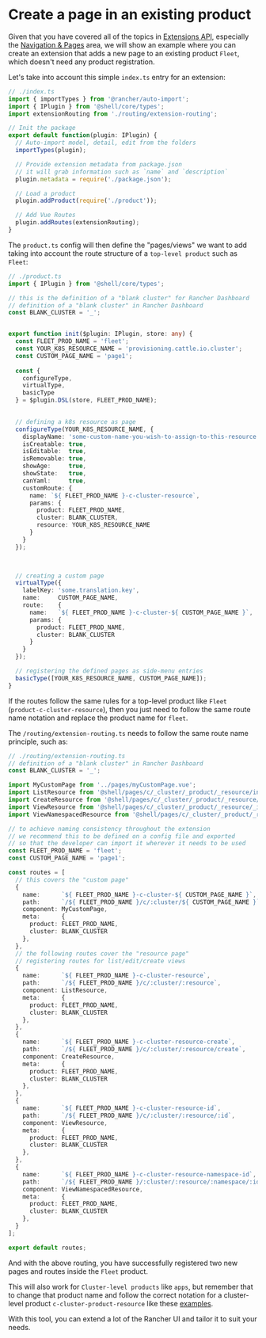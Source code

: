 # Create a page in an existing product

Given that you have covered all of the topics in [Extensions API](../api/overview.md), especially the [Navigation & Pages](../api/nav/products.md) area, we will show an example where you can create an extension that adds a new page to an existing product `Fleet`, which doesn't need any product registration.

Let's take into account this simple `index.ts` entry for an extension:

```ts
// ./index.ts
import { importTypes } from '@rancher/auto-import';
import { IPlugin } from '@shell/core/types';
import extensionRouting from './routing/extension-routing';

// Init the package
export default function(plugin: IPlugin) {
  // Auto-import model, detail, edit from the folders
  importTypes(plugin);

  // Provide extension metadata from package.json
  // it will grab information such as `name` and `description`
  plugin.metadata = require('./package.json');

  // Load a product
  plugin.addProduct(require('./product'));

  // Add Vue Routes
  plugin.addRoutes(extensionRouting);
}
```

The `product.ts` config will then define the "pages/views" we want to add taking into account the route structure of a `top-level product` such as `Fleet`:

```ts
// ./product.ts
import { IPlugin } from '@shell/core/types';

// this is the definition of a "blank cluster" for Rancher Dashboard
// definition of a "blank cluster" in Rancher Dashboard
const BLANK_CLUSTER = '_';


export function init($plugin: IPlugin, store: any) {
  const FLEET_PROD_NAME = 'fleet';
  const YOUR_K8S_RESOURCE_NAME = 'provisioning.cattle.io.cluster';
  const CUSTOM_PAGE_NAME = 'page1';
  
  const { 
    configureType,
    virtualType,
    basicType
  } = $plugin.DSL(store, FLEET_PROD_NAME);

  
  // defining a k8s resource as page
  configureType(YOUR_K8S_RESOURCE_NAME, {
    displayName: 'some-custom-name-you-wish-to-assign-to-this-resource',
    isCreatable: true,
    isEditable:  true,
    isRemovable: true,
    showAge:     true,
    showState:   true,
    canYaml:     true,
    customRoute: {
      name: `${ FLEET_PROD_NAME }-c-cluster-resource`,
      params: {
        product: FLEET_PROD_NAME,
        cluster: BLANK_CLUSTER,
        resource: YOUR_K8S_RESOURCE_NAME
      }
    }
  });

  

  // creating a custom page
  virtualType({
    labelKey: 'some.translation.key',
    name:     CUSTOM_PAGE_NAME,
    route:    {
      name:   `${ FLEET_PROD_NAME }-c-cluster-${ CUSTOM_PAGE_NAME }`,
      params: {
        product: FLEET_PROD_NAME,
        cluster: BLANK_CLUSTER
      }
    }
  });

  // registering the defined pages as side-menu entries
  basicType([YOUR_K8S_RESOURCE_NAME, CUSTOM_PAGE_NAME]);
}
```

If the routes follow the same rules for a top-level product like `Fleet` (`product-c-cluster-resource`), then you just need to follow the same route name notation and replace the product name for `fleet`.

The `/routing/extension-routing.ts` needs to follow the same route name principle, such as:

```ts
// ./routing/extension-routing.ts
// definition of a "blank cluster" in Rancher Dashboard
const BLANK_CLUSTER = '_';

import MyCustomPage from '../pages/myCustomPage.vue';
import ListResource from '@shell/pages/c/_cluster/_product/_resource/index.vue';
import CreateResource from '@shell/pages/c/_cluster/_product/_resource/create.vue';
import ViewResource from '@shell/pages/c/_cluster/_product/_resource/_id.vue';
import ViewNamespacedResource from '@shell/pages/c/_cluster/_product/_resource/_namespace/_id.vue';

// to achieve naming consistency throughout the extension
// we recommend this to be defined on a config file and exported
// so that the developer can import it wherever it needs to be used
const FLEET_PROD_NAME = 'fleet';
const CUSTOM_PAGE_NAME = 'page1';

const routes = [
  // this covers the "custom page"
  {
    name:      `${ FLEET_PROD_NAME }-c-cluster-${ CUSTOM_PAGE_NAME }`,
    path:      `/${ FLEET_PROD_NAME }/c/:cluster/${ CUSTOM_PAGE_NAME }`,
    component: MyCustomPage,
    meta:      {
      product: FLEET_PROD_NAME,
      cluster: BLANK_CLUSTER
    },
  },
  // the following routes cover the "resource page"
  // registering routes for list/edit/create views
  {
    name:      `${ FLEET_PROD_NAME }-c-cluster-resource`,
    path:      `/${ FLEET_PROD_NAME }/c/:cluster/:resource`,
    component: ListResource,
    meta:      {
      product: FLEET_PROD_NAME,
      cluster: BLANK_CLUSTER
    },
  },
  {
    name:      `${ FLEET_PROD_NAME }-c-cluster-resource-create`,
    path:      `/${ FLEET_PROD_NAME }/c/:cluster/:resource/create`,
    component: CreateResource,
    meta:      {
      product: FLEET_PROD_NAME,
      cluster: BLANK_CLUSTER
    },
  },
  {
    name:      `${ FLEET_PROD_NAME }-c-cluster-resource-id`,
    path:      `/${ FLEET_PROD_NAME }/c/:cluster/:resource/:id`,
    component: ViewResource,
    meta:      {
      product: FLEET_PROD_NAME,
      cluster: BLANK_CLUSTER
    },
  },
  {
    name:      `${ FLEET_PROD_NAME }-c-cluster-resource-namespace-id`,
    path:      `/${ FLEET_PROD_NAME }/:cluster/:resource/:namespace/:id`,
    component: ViewNamespacedResource,
    meta:      {
      product: FLEET_PROD_NAME,
      cluster: BLANK_CLUSTER
    },
  }
];

export default routes;
```

And with the above routing, you have successfully registered two new pages and routes inside the `Fleet` product.

This will also work for `Cluster-level products` like `apps`, but remember that to change that product name and follow the correct notation for a cluster-level product `c-cluster-product-resource` like these [examples](../api/nav/routing.md#cluster-level-product---adding-your-defined-routes-to-vue-router).

With this tool, you can extend a lot of the Rancher UI and tailor it to suit your needs.